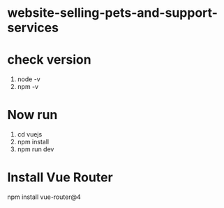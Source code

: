 # website-selling-pets-and-support-services
# check version
1. node -v
2. npm -v

# Now run
1. cd vuejs
2. npm install
3. npm run dev

# Install Vue Router
npm install vue-router@4

